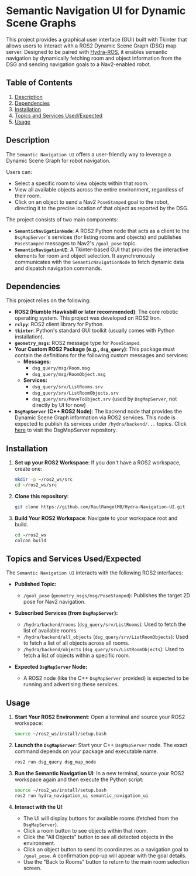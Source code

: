 # Semantic Navigation UI for Dynamic Scene Graphs

This project provides a graphical user interface (GUI) built with Tkinter that allows users to interact with a ROS2 Dynamic Scene Graph (DSG) map server. Designed to be paired with [Hydra-ROS](https://github.com/MIT-SPARK/Hydra-ROS), it enables semantic navigation by dynamically fetching room and object information from the DSG and sending navigation goals to a Nav2-enabled robot.

## Table of Contents

1.  [Description](#description)
2.  [Dependencies](#dependencies)
3.  [Installation](#installation)
4.  [Topics and Services Used/Expected](#topics-and-services-usedexpected)
5.  [Usage](#usage)

## Description

The `Semantic Navigation UI` offers a user-friendly way to leverage a Dynamic Scene Graph for robot navigation.

Users can:
* Select a specific room to view objects within that room.
* View all available objects across the entire environment, regardless of their room.
* Click on an object to send a Nav2 `PoseStamped` goal to the robot, directing it to the precise location of that object as reported by the DSG.

The project consists of two main components:
* **`SemanticNavigationNode`**: A ROS2 Python node that acts as a client to the `DsgMapServer`'s services (for listing rooms and objects) and publishes `PoseStamped` messages to Nav2's `/goal_pose` topic.
* **`SemanticNavigationUI`**: A Tkinter-based GUI that provides the interactive elements for room and object selection. It asynchronously communicates with the `SemanticNavigationNode` to fetch dynamic data and dispatch navigation commands.

## Dependencies

This project relies on the following:

* **ROS2 (Humble Hawksbill or later recommended)**: The core robotic operating system. This project was developed on ROS2 Iron.
* **`rclpy`**: ROS2 client library for Python.
* **`tkinter`**: Python's standard GUI toolkit (usually comes with Python installation).
* **`geometry_msgs`**: ROS2 message type for `PoseStamped`.
* **Your Custom ROS2 Package (e.g., `dsg_query`)**: This package must contain the definitions for the following custom messages and services:
    * **Messages:**
        * `dsg_query/msg/Room.msg`
        * `dsg_query/msg/RoomObject.msg`
    * **Services:**
        * `dsg_query/srv/ListRooms.srv`
        * `dsg_query/srv/ListRoomObjects.srv`
        * `dsg_query/srv/MoveToObject.srv` (used by `DsgMapServer`, not directly by UI for now)
* **`DsgMapServer` (C++ ROS2 Node)**: The backend node that provides the Dynamic Scene Graph information via ROS2 services. This node is expected to publish its services under `/hydra/backend/...` topics. Click [here](https://github.com/JoaoLucasMBC/dsg-query-ros2) to visit the DsgMapServer repository.

## Installation

1.  **Set up your ROS2 Workspace**:
    If you don't have a ROS2 workspace, create one:
    ```bash
    mkdir -p ~/ros2_ws/src
    cd ~/ros2_ws/src
    ```

2.  **Clone this repository**:
    ```bash
    git clone https://github.com/RaulRangelMB/Hydra-Navigation-UI.git
    ```

3.  **Build Your ROS2 Workspace**:
    Navigate to your workspace root and build.
    ```bash
    cd ~/ros2_ws
    colcon build
    ```

## Topics and Services Used/Expected

The `Semantic Navigation UI` interacts with the following ROS2 interfaces:

* **Published Topic:**
    * `/goal_pose` (`geometry_msgs/msg/PoseStamped`): Publishes the target 2D pose for Nav2 navigation.

* **Subscribed Services (from `DsgMapServer`):**
    * `/hydra/backend/rooms` (`dsg_query/srv/ListRooms`): Used to fetch the list of available rooms.
    * `/hydra/backend/all_objects` (`dsg_query/srv/ListRoomObjects`): Used to fetch a list of all objects across all rooms.
    * `/hydra/backend/objects` (`dsg_query/srv/ListRoomObjects`): Used to fetch a list of objects within a specific room.

* **Expected `DsgMapServer` Node:**
    * A ROS2 node (like the C++ `DsgMapServer` provided) is expected to be running and advertising these services.

## Usage

1.  **Start Your ROS2 Environment**:
    Open a terminal and source your ROS2 workspace:
    ```bash
    source ~/ros2_ws/install/setup.bash
    ```

2.  **Launch the `DsgMapServer`**:
    Start your C++ `DsgMapServer` node. The exact command depends on your package and executable name.
    ```bash
    ros2 run dsg_query dsg_map_node
    ```

3.  **Run the Semantic Navigation UI**:
    In a new terminal, source your ROS2 workspace again and then execute the Python script:
    ```bash
    source ~/ros2_ws/install/setup.bash
    ros2 run hydra_navigation_ui semantic_navigation_ui
    ```

4.  **Interact with the UI**:
    * The UI will display buttons for available rooms (fetched from the `DsgMapServer`).
    * Click a room button to see objects within that room.
    * Click the "All Objects" button to see all detected objects in the environment.
    * Click an object button to send its coordinates as a navigation goal to `/goal_pose`. A confirmation pop-up will appear with the goal details.
    * Use the "Back to Rooms" button to return to the main room selection screen.